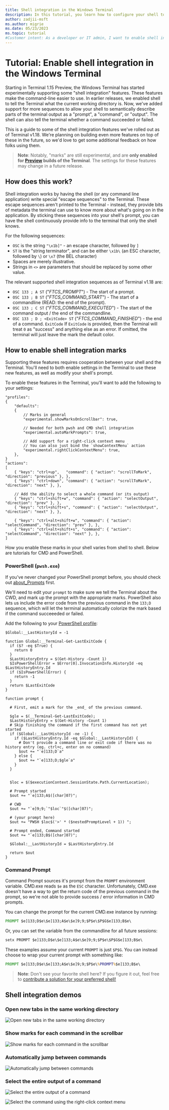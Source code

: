 ```yaml
---
title: Shell integration in the Windows Terminal
description: In this tutorial, you learn how to configure your shell to enable shell integration features in the Windows Terminal
author: zadjii-msft
ms.author: migrie
ms.date: 05/23/2023
ms.topic: tutorial
#Customer intent: As a developer or IT admin, I want to enable shell integration
---
```


# Tutorial: Enable shell integration in the Windows Terminal

Starting in Terminal 1.15 Preview, the Windows Terminal has started experimentally supporting some "shell integration" features. These features make the command-line easier to use. In earlier releases, we enabled shell to tell the Terminal what the current working directory is. Now, we've added support for more sequences to allow your shell to semantically describe parts of the terminal output as a "prompt", a "command", or "output". The shell can also tell the terminal whether a command succeeded or failed.

This is a guide to some of the shell integration features we've rolled out as of Terminal v1.18. We're planning on building even more features on top of these in the future, so we'd love to get some additional feedback on how folks using them.

> **Note**:
>  Notably, "marks" are still experimental, and are **only enabled for [Preview](https://aka.ms/terminal-preview) builds of the Terminal**. The settings for these features may change in a future release.

## How does this work?

Shell integration works by having the shell (or any command line application) write special "escape sequences" to the Terminal. These escape sequences aren't printed to the Terminal - instead, they provide bits of metadata the terminal can use to know more about what's going on in the application. By sticking these sequences into your shell's prompt, you can have the shell continuously provide info to the terminal that only the shell knows.

For the following sequences:

* `OSC` is the string `"\x1b]"` - an escape character, followed by `]`
* `ST` is the "string terminator", and can be either `\x1b\` (an ESC character, followed by `\`) or `\x7` (the BEL character)
* Spaces are merely illustrative.
* Strings in `<>` are parameters that should be replaced by some other value.

The relevant supported shell integration sequences as of Terminal v1.18 are:

* `OSC 133 ; A ST` ("_FTCS_PROMPT_") - The start of a prompt.
* `OSC 133 ; B ST` ("_FTCS_COMMAND_START_") - The start of a commandline (READ: the end of the prompt).
* `OSC 133 ; C ST` ("_FTCS_COMMAND_EXECUTED_") - The start of the command output / the end of the commandline.
* `OSC 133 ; D ; <ExitCode> ST` ("_FTCS_COMMAND_FINISHED_") - the end of a command. `ExitCode` If `ExitCode` is provided, then the Terminal will treat `0` as "success" and anything else as an error. If omitted, the terminal will just leave the mark the default color.

## How to enable shell integration marks

Supporting these features requires cooperation between your shell and the Terminal. You'll need to both enable settings in the Terminal to use these new features, as well as modify your shell's prompt.

To enable these features in the Terminal, you'll want to add the following to your settings:

```jsonc
"profiles":
{
    "defaults":
    {
        // Marks in general
        "experimental.showMarksOnScrollbar": true,

        // Needed for both pwsh and CMD shell integration
        "experimental.autoMarkPrompts": true,

        // Add support for a right-click context menu
        // You can also just bind the `showContextMenu` action
        "experimental.rightClickContextMenu": true,
    },
}
"actions":
[
    { "keys": "ctrl+up",   "command": { "action": "scrollToMark", "direction": "previous" }, },
    { "keys": "ctrl+down", "command": { "action": "scrollToMark", "direction": "next" }, },

    // Add the ability to select a whole command (or its output)
    { "keys": "ctrl+shift+w", "command": { "action": "selectOutput", "direction": "prev" }, },
    { "keys": "ctrl+shift+s", "command": { "action": "selectOutput", "direction": "next" }, },

    { "keys": "ctrl+alt+shift+w", "command": { "action": "selectCommand", "direction": "prev" }, },
    { "keys": "ctrl+alt+shift+s", "command": { "action": "selectCommand", "direction": "next" }, },
]
```

How you enable these marks in your shell varies from shell to shell. Below are tutorials for CMD and PowerShell.

### PowerShell (`pwsh.exe`)

If you've never changed your PowerShell prompt before, you should check out [about_Prompts](/powershell/module/microsoft.powershell.core/about/about_prompts) first.

We'll need to edit your `prompt` to make sure we tell the Terminal about the CWD, and mark up the prompt with the appropriate marks. PowerShell also lets us include the error code from the previous command in the `133;D` sequence, which will let the terminal automatically colorize the mark based if the command succeeeded or failed.

Add the following to your [PowerShell profile](/powershell/module/microsoft.powershell.core/about/about_profiles):

```pwsh
$Global:__LastHistoryId = -1

function Global:__Terminal-Get-LastExitCode {
  if ($? -eq $True) {
    return 0
  }
  $LastHistoryEntry = $(Get-History -Count 1)
  $IsPowerShellError = $Error[0].InvocationInfo.HistoryId -eq $LastHistoryEntry.Id
  if ($IsPowerShellError) {
    return -1
  }
  return $LastExitCode
}

function prompt {

  # First, emit a mark for the _end_ of the previous command.

  $gle = $(__Terminal-Get-LastExitCode);
  $LastHistoryEntry = $(Get-History -Count 1)
  # Skip finishing the command if the first command has not yet started
  if ($Global:__LastHistoryId -ne -1) {
    if ($LastHistoryEntry.Id -eq $Global:__LastHistoryId) {
      # Don't provide a command line or exit code if there was no history entry (eg. ctrl+c, enter on no command)
      $out += "`e]133;D`a"
    } else {
      $out += "`e]133;D;$gle`a"
    }
  }


  $loc = $($executionContext.SessionState.Path.CurrentLocation);

  # Prompt started
  $out += "`e]133;A$([char]07)";

  # CWD
  $out += "`e]9;9;`"$loc`"$([char]07)";

  # (your prompt here)
  $out += "PWSH $loc$('>' * ($nestedPromptLevel + 1)) ";

  # Prompt ended, Command started
  $out += "`e]133;B$([char]07)";

  $Global:__LastHistoryId = $LastHistoryEntry.Id

  return $out
}
```

### Command Prompt

Command Prompt sources it's prompt from the `PROMPT` environment variable. CMD.exe reads `$e` as the `ESC` character.  Unfortunately, CMD.exe doesn't have a way to get the return code of the previous command in the prompt, so we're not able to provide success / error information in CMD prompts.

You can change the prompt for the current CMD.exe instance by running:

```cmd
PROMPT $e]133;D$e\$e]133;A$e\$e]9;9;$P$e\$P$G$e]133;B$e\
```

Or, you can set the variable from the commandline for all future sessions:

```cmd
setx PROMPT $e]133;D$e\$e]133;A$e\$e]9;9;$P$e\$P$G$e]133;B$e\
```

These examples assume your current `PROMPT` is just `$P$G`. You can instead choose to wrap your current prompt with something like:

```cmd
PROMPT $e]133;D$e\$e]133;A$e\$e]9;9;$P$e\%PROMPT%$e]133;B$e\
```

> **Note**:
> Don't see your favorite shell here? If you figure it out, feel free to [contribute a solution for your preferred shell!](https://github.com/MicrosoftDocs/terminal/compare)

## Shell integration demos

### Open new tabs in the same working directory
![Open new tabs in the same working directory](../images/duplicate-tab-same-cwd.gif)

### Show marks for each command in the scrollbar
![Show marks for each command in the scrollbar](https://user-images.githubusercontent.com/18356694/164290075-a9f0b92c-3dde-4ce3-88cf-da5e451fe46c.gif)

### Automatically jump between commands

![Automatically jump between commands](https://user-images.githubusercontent.com/18356694/164290677-ffaafe09-81c4-4181-a4b8-db79a8aed235.gif)

### Select the entire output of a command
![Select the entire output of a command](https://user-images.githubusercontent.com/18356694/207696859-a227abe2-ccd4-4b81-8a2c-8a22219cd0dd.gif)

![Select the command using the right-click context menu](https://user-images.githubusercontent.com/18356694/222840120-7a2493b2-2264-4e94-af2b-17bfacc90353.gif)
